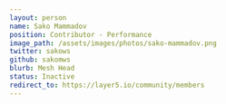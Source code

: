 ```yaml
---
layout: person
name: Sako Mammadov
position: Contributor - Performance
image_path: /assets/images/photos/sako-mammadov.png
twitter: sakows
github: sakomws
blurb: Mesh Head
status: Inactive
redirect_to: https://layer5.io/community/members
---
```

